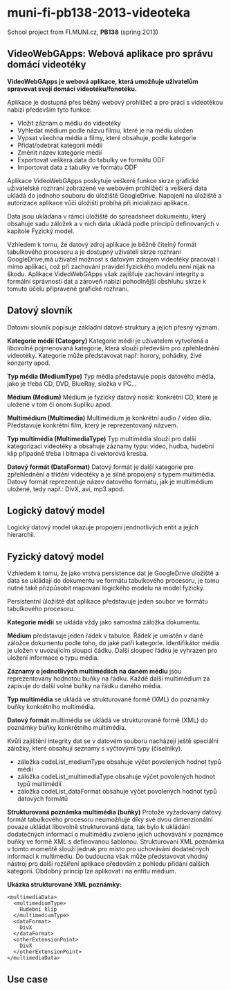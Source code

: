 muni-fi-pb138-2013-videoteka
============================
School project from FI.MUNI.cz, **PB138** (spring 2013)

VideoWebGApps: Webová aplikace pro správu domácí videotéky
------------------------
**VideoWebGApps je webová aplikace, která umožňuje uživatelům spravovat svojí domácí videotéku/fonotéku.**

Aplikace je dostupná přes běžný webový prohlížeč a pro práci s videotékou nabízí především tyto funkce:
 - Vložit záznam o médiu do videotéky
 - Vyhledat médium podle názvu filmu, které je na médiu uložen
 - Vypsat všechna média a filmy, které obsahuje, podle kategorie
 - Přidat/odebrat kategorii médií
 - Změnit název kategorie médií
 - Exportovat veškerá data do tabulky ve formátu ODF
 - Importovat data z tabulky ve formátu ODF

Aplikace VideoWebGApps poskytuje veškeré funkce skrze grafické uživatelské rozhraní zobrazené ve webovém prohlížeči a veškerá data ukládá do jednoho souboru do úložiště GoogleDrive. Napojení na úložiště a autorizace aplikace vůči úložišti probíhá při inicializaci aplikace.

Data jsou ukládána v rámci úložiště do spreadsheet dokumentu, který obsahuje sadu záložek a v nich data ukládá podle principů definovaných v kapitole Fyzický model.

Vzhledem k tomu, že datový zdroj aplikace je běžně čitelný formát tabulkového procesoru a je dostupný uživateli skrze rozhraní GoogleDrive,má  uživatel možnost s datovým zdrojem videotéky pracovat i mimo aplikaci, což při zachování pravidel fyzického modelu není nijak na škodu. Aplikace VideoWebGApps však zajišťuje zachování integrity a formální správnosti dat a zároveň nabízí pohodlnější obshluhu skrze k tomuto účelu připravené grafické rozhraní.

Datový slovník
------------------------
Datovní slovník popisuje základní datové struktury a jejich přesný význam.

**Kategorie médií (Category)**
Kategorie médií je uživatelem vytvořená a libovolně pojmenovaná kategorie, která slouží především pro zpřehlednění videotéky. Kategorie může představovat např: horory, pohádky, živé konzerty apod.

**Typ média (MediumType)**
Typ média představuje popis datového média, jako je třeba CD, DVD, BlueRay, složka v PC...

**Médium (Medium)**
Médium je fyzický datový nosič: konkrétní CD, které je uložené v tom či onom šuplíku apod.

**Multimédium (Multimedia)**
Multimédium je konkrétní audio / video dílo. Představuje konkrétní film, který je reprezentovaný názvem.

**Typ multimédia (MultimediaType)**
Typ multimédia slouží pro další kategorizaci videotéky a obsahuje záznamy typu: video, hudba, hudební klip případně třeba i bitmapa či vektorová kresba.

**Datový formát (DataFormat)**
Datový formát je další kategorie pro zpřehlednění a třídění videotéky a je silně propojený s typem multimédia. Datový formát reprezentuje název datového formátu, jak je multimédium uložené, tedy např.: DivX, avi, mp3 apod.

Logický datový model
------------------------
Logický datový model ukazuje propojení jendnotlivých entit a jejich hierarchii.

Fyzický datový model
------------------------
Vzhledem k tomu, že jako vrstva persistence dat je GoogleDrive úložiště a data se ukládají do dokumentu ve formátu tabulkového procesoru, je tomu nutné také přizpůsobit mapování logického modelu na model fyzický.

Persistentní úložiště dat aplikace představuje jeden soubor ve formátu tabulkového procesoru.

**Kategorie médií** se ukládá vždy jako samostná záložka dokumentu.

**Médium** představuje jeden řádek v tabulce. Řádek je umístěn v dané záložce dokumentu podle toho, do jaké patří kategorie. Identifikátor média je uložen v uvozujícím sloupci čádku. Další sloupec řádku je vyhrazen pro uložení informace o typu média.

**Záznamy o jednotlivých multimédiích na daném médiu** jsou reprezentovány hodnotou buňky na řádku. Každé další multimédium za zapisuje do další volné buňky na řádku daného média.

**Typ multimédia** se ukládá ve strukturované formě (XML) do poznámky buňky konkrétního multimédia.

**Datový formát** multimédia se ukládá ve strukturované formě (XML) do poznámky buňky konkrétního multimédia.

Kvůli zajištění integrity dat se v datovém souboru nacházejí ještě speciální záložky, které obsahují seznamy s výčtovými typy (číselníky).
 - záložka codeList_mediumType obsahuje výčet povolených hodnot typů médií
 - záložka codeList_multimediaType obsahuje výčet povolených hodnot typů multimédií
 - záložka codeList_dataFormat obsahuje výčet povolených hodnot typů datových formátů
 
**Strukturovaná poznámka multimédia (buňky)**
Protože vyžadovaný datový formát tabulkového procesoru neumožňuje díky své dvou dimenzionální povaze ukládat libovolně strukturovaná data, tak bylo k ukládání dodatečných informací o multimédiu zvoleno jejich uchovávání v poznámce buňky ve formě XML s definovanou šablonou.
Strukturovaní XML poznámka v tomto momeňtě slouží jednak pro místo pro uchovávání dodatečných informací k multimédiu. Do budoucna však může představovat vhodný nástroj pro další rozšíření aplikace především z pohledu přidání dalších kategorií. Obdobný princip lze aplikovat i na entitu médium.

**Ukázka strukturované XML poznámky:**

    <multimediaData>
      <multimediumType>
        Hudební klip
      </multimediumType>
      <dataFormat>
        DivX
      </dataFormat>
      <otherExtensionPoint>
        DivX
      </otherExtensionPoint>
    </multimediaData>

Use case
------------------------
